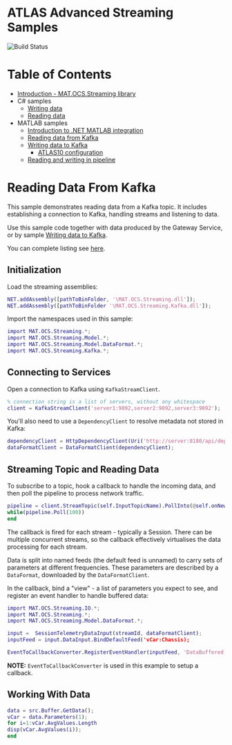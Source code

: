 # ATLAS Advanced Streaming Samples

![Build Status](https://mat-ocs.visualstudio.com/Telemetry%20Analytics%20Platform/_apis/build/status/MAT.OCS.Streaming/Streaming%20Samples?branchName=develop)

Table of Contents
=================
<!--ts-->
* [Introduction - MAT.OCS.Streaming library](/README.md)
* C# samples
    * [Writing data](/docs/CSharp/WritingData.md)
    * [Reading data](/docs/CSharp/ReadingData.md)
* MATLAB samples
    * [Introduction to .NET MATLAB integration](/docs/Matlab/IntroToNetMatlabIntegration.md)
    * [Reading data from Kafka](/docs/Matlab/ReadingDataFromKafka.md)
    * [Writing data to Kafka](/docs/Matlab/WritingDataToKafka.md)
        * [ATLAS10 configuration](/docs/Matlab/Atlas10Configuration.md)
    * [Reading and writing in pipeline](/docs/Matlab/ReadingAndWritingInPipeline.md)
<!--te-->

# Reading Data From Kafka

This sample demonstrates reading data from a Kafka topic. It includes establishing a connection to Kafka, handling streams and listening to data. 

Use this sample code together with data produced by the Gateway Service, or by sample [Writing data to Kafka](/docs/Matlab/WritingDataToKafka.md).

You can complete listing see [here](/src/MAT.OCS.Streaming.Samples/MATLAB/KafkaTopicReaderSample.m).

## Initialization

Load the streaming assemblies: 

```matlab
NET.addAssembly([pathToBinFolder, '\MAT.OCS.Streaming.dll']);
NET.addAssembly([pathToBinFolder '\MAT.OCS.Streaming.Kafka.dll']);
```

Import the namespaces used in this sample:

```matlab
import MAT.OCS.Streaming.*;
import MAT.OCS.Streaming.Model.*;
import MAT.OCS.Streaming.Model.DataFormat.*;
import MAT.OCS.Streaming.Kafka.*;
```

## Connecting to Services
Open a connection to Kafka using `KafkaStreamClient`. 

```matlab
% connection string is a list of servers, without any whitespace
client = KafkaStreamClient('server1:9092,server2:9092,server3:9092');
```

You'll also need to use a `DependencyClient` to resolve metadata not stored in Kafka: 
```matlab
dependencyClient = HttpDependencyClient(Uri('http://server:8180/api/dependencies/'), 'dev', false);
dataFormatClient = DataFormatClient(dependencyClient);
```

## Streaming Topic and Reading Data
To subscribe to a topic, hook a callback to handle the incoming data, and then poll the pipeline to process network traffic. 

```matlab
pipeline = client.StreamTopic(self.InputTopicName).PollInto(@self.onNewStream);
while(pipeline.Poll(100))
end
```

The callback is fired for each stream - typically a Session. There can be multiple concurrent streams, so the callback effectively virtualises the data processing for each stream. 

Data is split into named feeds (the default feed is unnamed) to carry sets of parameters at different frequencies. These parameters are described by a `DataFormat`, downloaded by the `DataFormatClient`. 

In the callback, bind a "view" - a list of parameters you expect to see, and register an event handler to handle buffered data: 

```matlab
import MAT.OCS.Streaming.IO.*;
import MAT.OCS.Streaming.*;
import MAT.OCS.Streaming.Model.DataFormat.*;

input =  SessionTelemetryDataInput(streamId, dataFormatClient);
inputFeed = input.DataInput.BindDefaultFeed('vCar:Chassis);

EventToCallbackConverter.RegisterEventHandler(inputFeed, 'DataBuffered', @self.dataBuffered);
```

**NOTE:** `EventToCallbackConverter` is used in this example to setup a callback. 

## Working With Data
```matlab
data = src.Buffer.GetData();
vCar = data.Parameters(1);
for i=1:vCar.AvgValues.Length
disp(vCar.AvgValues(i));
end
```
